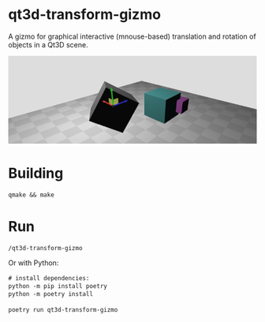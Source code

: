 # qt3d-transform-gizmo

A gizmo for graphical interactive (mnouse-based) translation and rotation of objects in a Qt3D scene.

![screenshot](screenshot.png)

# Building

```shell
qmake && make
```

# Run

```shell
/qt3d-transform-gizmo
```

Or with Python:

```shell
# install dependencies:
python -m pip install poetry
python -m poetry install

poetry run qt3d-transform-gizmo
```
